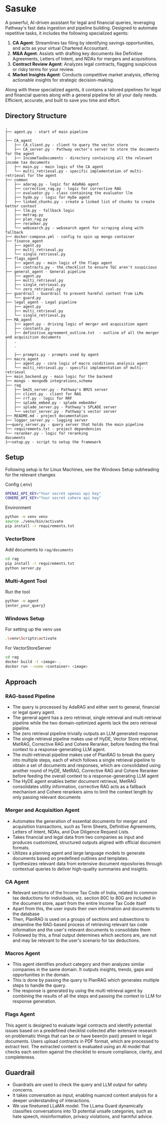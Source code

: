# Sasuke
A powerful, AI-driven assistant for legal and financial queries, leveraging Pathway's fast data ingestion and pipeline building. Designed to automate repetitive tasks, it includes the following specialized agents:

1. **CA Agent**: Streamlines tax filing by identifying savings opportunities, and acts as your virtual Chartered Accountant.
2. **M&A Agent**: Assists with drafting key documents like Definitive Agreements, Letters of Intent, and NDAs for mergers and acquisitions.
3. **Contract Review Agent**: Analyzes legal contracts, flagging suspicious or risky terms for your review.
4. **Market Insights Agent**: Conducts competitive market analysis, offering actionable insights for strategic decision-making.

Along with these specialized agents, it contains a tailored pipelines for legal and financial queries along with a general pipeline for all your daily needs.
Efficient, accurate, and built to save you time and effort.

## Directory Structure

```
.
├── agent.py - start of main pipeline
│ 
├── CA_agent
│   ├── CA_client.py - client to query the vector store
│   ├── CA_server.py - Pathway vector's server to store the documents for the agent
│   ├── IncomeTaxDocuments - directory containing all the relevant income tax documents
│   ├── main.py - main logic of the CA agent
│   └── multi_retrieval.py - specific implementation of multi-retrieval for the agent
├── common
│   ├── adarag.py - logic for AdaRAG agent
│   ├── corrective_rag.py - logic for corrective RAG
|   |── evaluator.py - class containing the evaluator llm
│   ├── hyde.py - logic for HyDe agent
│   ├── linked_chunks.py - create a linked list of chunks to create better context
│   ├── llm.py - fallback logic
│   ├── metrag.py
│   ├── plan_rag.py
│   ├── reranker.py
│   └── websearch.py - websearch agent for scraping along with fallback
├── docker-compose.yml - config to spin up mongo container
├── finance_agent
│   ├── agent.py
│   ├── multi_retrieval.py
│   └── single_retrieval.py 
├── flags_agent
│   ├── agent.py - main logic of the flags agent
│   ├── contracts.py - the checklist to ensure T&C aren't suspicious
├── general_agent - General pipeline
│   ├── agent.py
│   ├── multi_retrieval.py
│   ├── single_retrieval.py
│   └── zero_retrieval.py
├── guardrail - Guardrail to prevent harmful content from LLMs
│   └── guard.py
├── legal_agent - Legal pipeline
│   ├── agent.py
│   ├── multi_retrieval.py
│   └── single_retrieval.py
├── MA_agent
│   ├── agent.py - driving logic of merger and acquisition agent
│   ├── constants.py 
│   ├── definitive_agreement_outline.txt  - outline of all the merger and acquisition documents
│   .  
│   .
│   
│   ├── prompts.py - prompts used by agent
├── macro_agent
│   ├── agent.py - core logic of macro conditions analysis agent 
│   └── multi_retrieval.py - specific implementation of multi-retrieval
├── main_backend.py - main logic for the backend
├── mongo - mongodb integrations,schema
├── rag
│   ├── bm25_server.py - Pathway's BM25 server
│   ├── client.py - client for RAG
│   ├── rrf.py - logic for RRF
│   ├── splade_embed.py - splade embedder
│   ├── splade_server.py - Pathway's SPLADE server
│   └── vector_server.py - Pathway's vector server
├── README.md - project documentation
├── logger_server.py - logging server
├──query_server.py - query server that holds the main pipeline
├── requirements.txt - project dependencies
└── reranker.py - logic for reranking 
documents
├──setup.py - script to setup the framework

```

## Setup
Following setup is for Linux Machines, see the Windows Setup subheading for the relevant changes

Config (.env)
```sh
OPENAI_API_KEY="Your secret openai api key"
COHERE_API_KEY="Your secret cohere api key"
```

Environment
```sh
python -m venv venv
source ./venv/bin/activate
pip install -r requirements.txt
```

### VectorStore
Add documents to `rag/documents`
```sh
cd rag
pip install -r requirements.txt
python server.py
```

### Multi-Agent Tool

Run the tool
```sh
python -m agent
{enter_your_query}
```

### Windows Setup
For setting up the venv use 
```sh
.\venv\Scripts\activate
```

For VectorStoreServer
```sh
cd rag
docker build -t <image> .
docker run --name <container> <image>
```

## Approach

### RAG-based Pipeline
- The query is processed by AdaRAG and either sent to general, financial or legal query agent.
- The general agent has a zero retrieval, single retrieval and multi retrieval pipeline while the two domain-optimized agents lack the zero retrieval pipeline.
- The zero retrieval pipeline trivially outputs an LLM generated response
- The single retrieval pipeline makes use of HyDE, Vector Store retrieval, MetRAG, Corrective RAG and Cohere Reranker, before feeding the final context to a response-generating LLM agent.
- The multi-retrieval pipeline makes use of PlanRAG to break the query into multiple steps, each of which follows a single retrieval pipeline to obtain a set of documents and responses, which are consolidated using another round of HyDE, MetRAG, Corrective RAG and Cohere Reranker before feeding the overall context to a response-generating LLM agent
- The HyDE agent enables better document retrieval, MetRAG consolidates utility information, corrective RAG acts as a fallback mechanism and Cohere rerankers aims to limit the context length by only passing relevant documents

### Merger and Acquisition Agent
- Automates the generation of essential documents for merger and acquisition transactions, such as Term Sheets, Definitive Agreements, Letters of Intent, NDAs, and Due Diligence Request Lists.
- Takes financial and legal data from two companies as input and produces customized, structured outputs aligned with official document formats.
- Utilizes a planning agent and large language models to generate documents based on predefined outlines and templates.
- Synthesizes relevant data from extensive document repositories through contextual queries to deliver high-quality summaries and insights.

### CA Agent
- Relevant sections of the Income Tax Code of India, related to common tax deductions for individuals, viz. section 80C to 80G are included in the document store, apart from the entire Income Tax Code itself
- Apart from this, the user inputs their own information and documents to the database
- Then, PlanRAG is used on a groups of sections and subsections to streamline the RAG-based process of retrieving relevant tax code information and the user's relevant documents to consolidate them
- Followed by this, a final output determines which sections are, are not and may be relevant to the user's scenario for tax deductions.

### Macros Agent
- This agent identifies product category and then analyzes similar companies in the same domain. It outputs insights, trends, gaps and opportunities in the domain.
- This is done by passing the query to PlanRAG which generates multiple steps to handle the query.
- The response is generated by using the multi retrieval agent by combining the results of all the steps and passing the context to LLM for response generation.

### Flags Agent
This agent is designed to evaluate legal contracts and identify potential issues based on a predefined checklist collected after extensive research on problematic things that can be  or have been(in past) present in legal documents. Users upload contracts in PDF format, which are processed to extract text. The extracted content is evaluated using an AI model that checks each section against the checklist to ensure compliance, clarity, and completeness.

## Guardrail
- Guardrails are used to check the query and LLM output for safety concerns.
- It takes conversation as input, enabling nuanced context analysis for a deeper understanding of interactions.
- We use finetuned LLaMA model. The LLama Guard dynamically classifies conversations into 13 potential unsafe categories, such as hate speech, misinformation, privacy violations, and harmful advice.
